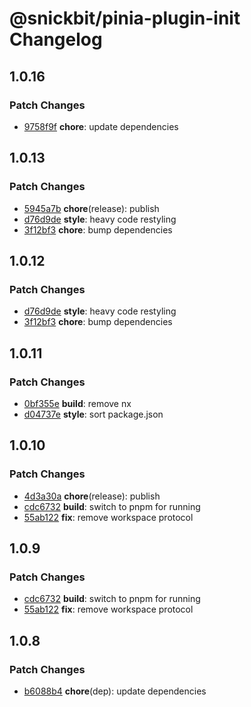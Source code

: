 # @snickbit/pinia-plugin-init Changelog

## 1.0.16

### Patch Changes

- [9758f9f](https://github.com/snickbit/pinia/commit/9758f9f) **chore**:  update dependencies

## 1.0.13

### Patch Changes

- [5945a7b](https://github.com/snickbit/pinia/commit/5945a7b) **chore**(release):  publish
- [d76d9de](https://github.com/snickbit/pinia/commit/d76d9de) **style**:  heavy code restyling
- [3f12bf3](https://github.com/snickbit/pinia/commit/3f12bf3) **chore**:  bump dependencies

## 1.0.12

### Patch Changes

- [d76d9de](https://github.com/snickbit/pinia/commit/d76d9de) **style**:  heavy code restyling
- [3f12bf3](https://github.com/snickbit/pinia/commit/3f12bf3) **chore**:  bump dependencies

## 1.0.11

### Patch Changes

- [0bf355e](https://github.com/snickbit/pinia/commit/0bf355e) **build**:  remove nx
- [d04737e](https://github.com/snickbit/pinia/commit/d04737e) **style**:  sort package.json

## 1.0.10

### Patch Changes

- [4d3a30a](https://github.com/snickbit/pinia/commit/4d3a30a) **chore**(release):  publish
- [cdc6732](https://github.com/snickbit/pinia/commit/cdc6732) **build**:  switch to pnpm for running
- [55ab122](https://github.com/snickbit/pinia/commit/55ab122) **fix**:  remove workspace protocol

## 1.0.9

### Patch Changes

- [cdc6732](https://github.com/snickbit/pinia/commit/cdc6732) **build**:  switch to pnpm for running
- [55ab122](https://github.com/snickbit/pinia/commit/55ab122) **fix**:  remove workspace protocol

## 1.0.8

### Patch Changes

- [b6088b4](https://github.com/snickbit/pinia/commit/b6088b4) **chore**(dep):  update dependencies

